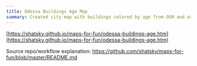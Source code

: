 ```yaml
---
title: Odessa Buildings Age Map
summary: Created city map with buildings colored by age from OSM and ex-USSR architecture history website data
---
```

[https://shatsky.github.io/maps-for-fun/odessa-buildings-age.htm](https://shatsky.github.io/maps-for-fun/odessa-buildings-age.htm)

Source repo/workflow explanation: https://github.com/shatsky/maps-for-fun/blob/master/README.md
